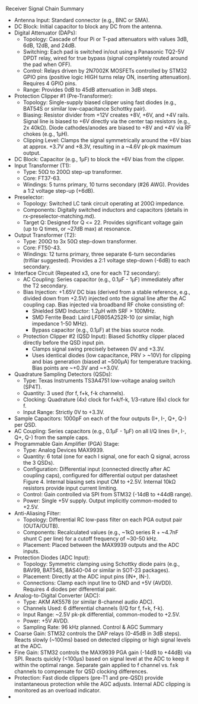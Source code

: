 Receiver Signal Chain Summary
 * Antenna Input: Standard connector (e.g., BNC or SMA).
 * DC Block: Initial capacitor to block any DC from the antenna.
 * Digital Attenuator (DAPs):
   * Topology: Cascade of four Pi or T-pad attenuators with values 3dB, 6dB, 12dB, and 24dB.
   * Switching: Each pad is switched in/out using a Panasonic TQ2-5V DPDT relay, wired for true bypass (signal completely routed around the pad when OFF).
   * Control: Relays driven by 2N7002K MOSFETs controlled by STM32 GPIO pins (positive logic HIGH turns relay ON, inserting attenuation). Requires 4 GPIO pins.
   * Range: Provides 0dB to 45dB attenuation in 3dB steps.
 * Protection Clipper #1 (Pre-Transformer):
   * Topology: Single-supply biased clipper using fast diodes (e.g., BAT54S or similar low-capacitance Schottky pair).
   * Biasing: Resistor divider from +12V creates +8V, +6V, and +4V rails. Signal line is biased to +6V directly via the center tap resistors (e.g., 2x 40kΩ). Diode cathodes/anodes are biased to +8V and +4V via RF chokes (e.g., 1µH).
   * Clipping Level: Clamps the signal symmetrically around the +6V bias at approx. +3.7V and +8.3V, resulting in a ~4.6V pk-pk maximum output.
 * DC Block: Capacitor (e.g., 1µF) to block the +6V bias from the clipper.
 * Input Transformer (T1):
   * Type: 50Ω to 200Ω step-up transformer.
   * Core: FT37-63.
   * Windings: 5 turns primary, 10 turns secondary (#26 AWG). Provides a 1:2 voltage step-up (+6dB).
 * Preselector:
   * Topology: Switched LC tank circuit operating at 200Ω impedance.
   * Components: Digitally switched inductors and capacitors (details in rx-preselector-matching.md).
   * Target Q: Designed for Q <= 22. Provides significant voltage gain (up to Q times, or ~27dB max) at resonance.
 * Output Transformer (T2):
   * Type: 200Ω to 3x 50Ω step-down transformer.
   * Core: FT50-43.
   * Windings: 12 turns primary, three separate 6-turn secondaries (trifilar suggested). Provides a 2:1 voltage step-down (-6dB) to each secondary.
 * Interface Circuit (Repeated x3, one for each T2 secondary):
   * AC Coupling: Series capacitor (e.g., 0.1µF - 1µF) immediately after the T2 secondary.
   * Bias Injection: +1.65V DC bias (derived from a stable reference, e.g., divided down from +2.5V) injected onto the signal line after the AC coupling cap. Bias injected via broadband RF choke consisting of:
     * Shielded SMD Inductor: 1.2µH with SRF > 100MHz.
     * SMD Ferrite Bead: Laird LF0805A252R-10 (or similar, high impedance 1-50 MHz).
     * Bypass capacitor (e.g., 0.1µF) at the bias source node.
   * Protection Clipper #2 (QSD Input): Biased Schottky clipper placed directly before the QSD input pin.
     * Clamps signal swing precisely between 0V and +3.3V.
     * Uses identical diodes (low capacitance, PRV > ~10V) for clipping and bias generation (biased at ~500µA) for temperature tracking. Bias points are ~+0.3V and ~+3.0V.
 * Quadrature Sampling Detectors (QSDs):
   * Type: Texas Instruments TS3A4751 low-voltage analog switch (SP4T).
   * Quantity: 3 used (for f, f+k, f-k channels).
   * Clocking: Quadrature (4x) clock for f+k/f-k, 1/3-rature (6x) clock for f.
   * Input Range: Strictly 0V to +3.3V.
 * Sample Capacitors: 1000pF on each of the four outputs (I+, I-, Q+, Q-) per QSD.
 * AC Coupling: Series capacitors (e.g., 0.1µF - 1µF) on all I/Q lines (I+, I-, Q+, Q-) from the sample caps.
 * Programmable Gain Amplifier (PGA) Stage:
   * Type: Analog Devices MAX9939.
   * Quantity: 6 total (one for each I signal, one for each Q signal, across the 3 QSDs).
   * Configuration: Differential input (connected directly after AC coupling caps), configured for differential output per datasheet Figure 4. Internal biasing sets input CM to +2.5V. Internal 10kΩ resistors provide input current limiting.
   * Control: Gain controlled via SPI from STM32 (-14dB to +44dB range).
   * Power: Single +5V supply. Output implicitly common-moded to +2.5V.
 * Anti-Aliasing Filter:
   * Topology: Differential RC low-pass filter on each PGA output pair (OUTA/OUTB).
   * Components: Recalculated values (e.g., ~1kΩ series R + ~4.7nF shunt C per line) for a cutoff frequency of ~30-50 kHz.
   * Placement: Placed between the MAX9939 outputs and the ADC inputs.
 * Protection Diodes (ADC Input):
   * Topology: Symmetric clamping using Schottky diode pairs (e.g., BAV99, BAT54S, BAS40-04 or similar in SOT-23 packages).
   * Placement: Directly at the ADC input pins (IN+, IN-).
   * Connections: Clamp each input line to GND and +5V (AVDD). Requires 4 diodes per differential pair.
 * Analog-to-Digital Converter (ADC):
   * Type: AKM AK5578 (or similar 8-channel audio ADC).
   * Channels Used: 6 differential channels (I/Q for f, f+k, f-k).
   * Input Range: ~2.5V pk-pk differential, common-moded to +2.5V.
   * Power: +5V AVDD.
   * Sampling Rate: 96 kHz planned.
Control & AGC Summary
 * Coarse Gain: STM32 controls the DAP relays (0-45dB in 3dB steps). Reacts slowly (~100ms) based on detected clipping or high signal levels at the ADC.
 * Fine Gain: STM32 controls the MAX9939 PGA gain (-14dB to +44dB) via SPI. Reacts quickly (<100µs) based on signal level at the ADC to keep it within the optimal range. Separate gain applied to f channel vs. f±k channels to compensate for QSD clocking differences.
 * Protection: Fast diode clippers (pre-T1 and pre-QSD) provide instantaneous protection while the AGC adjusts. Internal ADC clipping is monitored as an overload indicator.
 * 